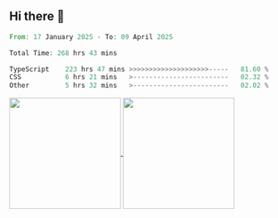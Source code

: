 ## Hi there 👋
<!--START_SECTION:waka-->

```rust
From: 17 January 2025 - To: 09 April 2025

Total Time: 268 hrs 43 mins

TypeScript    223 hrs 47 mins >>>>>>>>>>>>>>>>>>>>-----   81.60 %
CSS           6 hrs 21 mins   >------------------------   02.32 %
Other         5 hrs 32 mins   >------------------------   02.02 %
```

<!--END_SECTION:waka-->

<a href="https://github.com/anuraghazra/github-readme-stats">
  <img height=200 align="center" src="https://github-readme-stats.vercel.app/api/top-langs/?username=paulgeorge35&layout=donut&langs_count=5&theme=transparent" />
</a>
<a href="https://github.com/anuraghazra/convoychat">
  <img height=200 align="center" src="https://github-readme-stats.vercel.app/api?username=paulgeorge35&show_icons=true&show=prs_merged&theme=transparent&rank_icon=github" />
</a>
